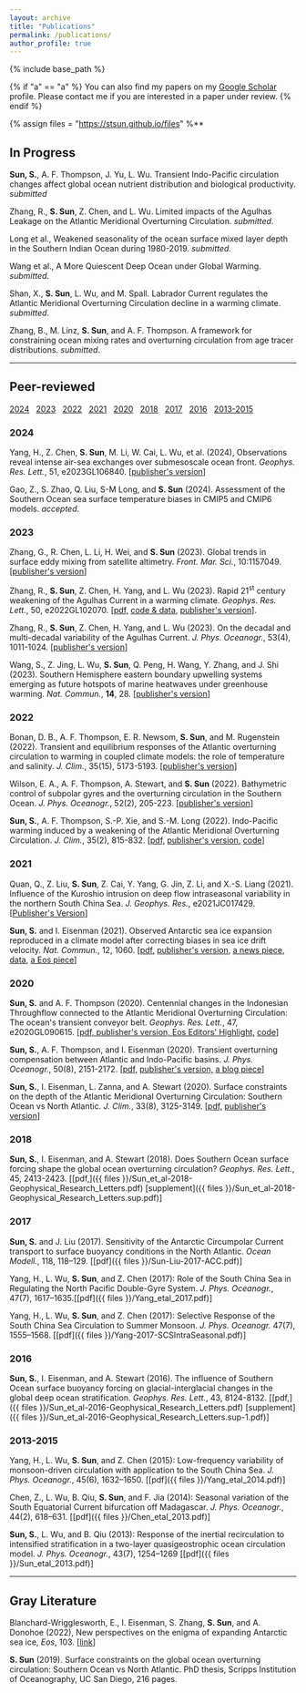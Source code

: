 ```yaml
---
layout: archive
title: "Publications"
permalink: /publications/
author_profile: true
---
```


{% include base_path %}

{% if "a" == "a" %}
  You can also find my papers on my [Google Scholar](https://scholar.google.com/citations?user=IJMEC2EAAAAJ&hl=en) profile. Please contact me if you are interested in a paper under review. 
{% endif %}

{% assign files = "https://stsun.github.io/files" %**

## In Progress

**Sun, S.**, A. F. Thompson, J. Yu, L. Wu. Transient Indo-Pacific circulation changes affect global ocean nutrient distribution and biological productivity. *submitted*

Zhang, R., **S. Sun**, Z. Chen, and L. Wu. Limited impacts of the Agulhas Leakage on the Atlantic Meridional Overturning Circulation. *submitted*.

Long et al., Weakened seasonality of the ocean surface mixed layer depth in the Southern Indian Ocean during 1980-2019. *submitted*.

Wang et al., A More Quiescent Deep Ocean under Global Warming. *submitted*.

Shan, X., **S. Sun**, L. Wu, and M. Spall. Labrador Current regulates the Atlantic Meridional Overturning Circulation decline in a warming climate. *submitted*.

Zhang, B., M. Linz, **S. Sun**, and A. F. Thompson. A framework for constraining ocean mixing rates and overturning circulation from age tracer distributions. *submitted*.

<!--
Names with a "#" represent students advised by me. 

Yang, H., **S. Sun**, Z. Chen, K. Ma, X. Ma, Z. Jing, B. Gan, and L. Wu. In-situ observations reveal deep imprints of oceanic submesoscale fronts on mid-latitude atmosphere. *submitted.*

Zhang, R.<sup>#</sup>, **S. Sun**, Z. Chen, H. Yang, and L. Wu. On the decadal and multi-decadal variability of the Agulhas Current. *J. Phys. Oceanogr.*, *accepted*.
-->

***
## Peer-reviewed
[2024](#2024) &nbsp; [2023](#2023) &nbsp; [2022](#2022) &nbsp; [2021](#2021) &nbsp; [2020](#2020) &nbsp; [2018](#2018) &nbsp; [2017](#2017) &nbsp; [2016](#2016) &nbsp; [2013-2015](#2013-2015)

### 2024

Yang, H., Z. Chen, **S. Sun**, M. Li, W. Cai, L. Wu, et al. (2024), Observations reveal intense air-sea exchanges over submesoscale ocean front. *Geophys. Res. Lett.*, 51, e2023GL106840. [[publisher's version](https://doi.org/10.1029/2023GL106840)]

Gao, Z., S. Zhao, Q. Liu, S-M Long, and **S. Sun** (2024). Assessment of the Southern Ocean sea surface temperature biases in CMIP5 and CMIP6 models. *accepted*.

### 2023

Zhang, G., R. Chen, L. Li, H. Wei, and **S. Sun** (2023). Global trends in surface eddy mixing from satellite altimetry. *Front. Mar. Sci.*, 10:1157049. [[publisher's version](https://doi.org/10.3389/fmars.2023.1157049)]

Zhang, R., **S. Sun**, Z. Chen, H. Yang, and L. Wu (2023). Rapid 21<sup>st</sup> century weakening of the Agulhas Current in a warming climate. *Geophys. Res. Lett.*, 50, e2022GL102070. [[pdf,]({{files}}/Zhang-etal-2023-GRL-AgulhasCurrent.pdf) [code & data](https://doi.org/10.6084/m9.figshare.21802770), [publisher's version]( https://doi.org/10.1029/2022GL102070)]. 

Zhang, R., **S. Sun**, Z. Chen, H. Yang, and L. Wu (2023). On the decadal and multi-decadal variability of the Agulhas Current. *J. Phys. Oceanogr.*, 53(4), 1011-1024. [[publisher's version](https://doi.org/10.1175/JPO-D-22-0123.1)]

Wang, S., Z. Jing, L. Wu, **S. Sun**, Q. Peng, H. Wang, Y. Zhang, and J. Shi (2023). Southern Hemisphere eastern boundary upwelling systems emerging as future hotspots of marine heatwaves under greenhouse warming. *Nat. Commun.*, **14**, 28. [[publisher's version](http://dx.doi.org/10.1038/s41467-022-35666-8)]

### 2022

Bonan, D. B., A. F. Thompson, E. R. Newsom, **S. Sun**, and M. Rugenstein (2022). Transient and equilibrium responses of the Atlantic overturning circulation to warming in coupled climate models: the role of temperature and salinity. *J. Clim.*, 35(15), 5173-5193. [[publisher's version](https://doi.org/10.1175/JCLI-D-21-0912.1)]

Wilson, E. A., A. F. Thompson, A. Stewart, and **S. Sun** (2022). Bathymetric control of subpolar gyres and the overturning circulation in the Southern Ocean. *J. Phys. Oceanogr.*, 52(2), 205-223. [[publisher's version](https://doi.org/10.1175/JPO-D-21-0136.1)]

**Sun, S.**, A. F. Thompson, S.-P. Xie, and S.-M. Long (2022). Indo-Pacific warming induced by a weakening of the Atlantic Meridional Overturning Circulation. *J. Clim.*, 35(2), 815-832. [[pdf,]({{files}}/Sun-Thompson-Xie-Long-2022-JClim.pdf) [publisher's version,](https://doi.org/10.1175/JCLI-D-21-0346.1) [code](https://doi.org/10.6084/m9.figshare.16308111)]

### 2021

Quan, Q., Z. Liu, **S. Sun**, Z. Cai, Y. Yang, G. Jin, Z. Li, and X.-S. Liang (2021). Influence of the Kuroshio intrusion on deep flow intraseasonal variability in the northern South China Sea.  *J. Geophys. Res.*, e2021JC017429. [[Publisher's Version](https://doi.org/10.1029/2021JC017429)]

**Sun, S.** and I. Eisenman (2021). Observed Antarctic sea ice expansion reproduced in a climate model after correcting biases in sea ice drift velocity. *Nat. Commun.*, 12, 1060. [[pdf,]({{files}}/Sun-Eisenman-2021-NCOMMS.pdf)  [publisher's version,](https://doi.org/10.1038/s41467-021-21412-z)  [a news piece,](https://scripps.ucsd.edu/news/simulation-vs-reality-researchers-modify-climate-model-explain-expanding-antarctic-sea-ice) [data,](https://doi.org/10.6084/m9.figshare.12857672.v3) [a Eos piece](https://doi.org/10.1029/2022EO220076)]

### 2020

**Sun, S.** and A. F. Thompson (2020). Centennial changes in the Indonesian Throughflow connected to the Atlantic Meridional Overturning Circulation: The ocean's transient conveyor belt. *Geophys. Res. Lett.*, 47,  e2020GL090615. [[pdf, ]({{files}}/Sun-Thompson-2020-GRL-ITF.pdf) [publisher's version, ](https://doi.org/10.1029/2020GL090615) [Eos Editors' Highlight,](https://eos.org/editor-highlights/what-causes-centennial-changes-in-the-indonesian-throughflow) [code](https://doi.org/10.6084/m9.figshare.12903086)]

**Sun, S.**, A. F. Thompson, and I. Eisenman (2020). Transient overturning compensation between Atlantic and Indo-Pacific basins. *J. Phys. Oceanogr.*, 50(8), 2151-2172.  [[pdf,]({{files}}/Sun-Thompson-Eisenman-2020-JPO.pdf)  [publisher's version,](https://doi.org/10.1175/JPO-D-20-0060.1)  [a blog piece](https://ocean2climate.org/2020/06/25/compensating-change-in-the-indo-pacific-moc-in-response-to-the-atlantic-moc-slowdown/)] 

**Sun, S.**, I. Eisenman, L. Zanna, and A. Stewart (2020). Surface constraints on the depth of the Atlantic Meridional Overturning Circulation: Southern Ocean vs North Atlantic. *J. Clim.*, 33(8), 3125-3149. [[pdf,]({{files}}/Sun-Eisenman-Zanna-Stewart-inpress-2020.pdf)  [publisher's version](https://doi.org/10.1175/JCLI-D-19-0546.1)]

### 2018

**Sun, S.**, I. Eisenman, and A. Stewart (2018). Does Southern Ocean surface forcing shape the global ocean overturning circulation? *Geophys. Res. Lett.*, 45, 2413-2423. [[pdf,]({{ files }}/Sun_et_al-2018-Geophysical_Research_Letters.pdf)  [supplement]({{ files }}/Sun_et_al-2018-Geophysical_Research_Letters.sup.pdf)]

### 2017

**Sun, S.** and J. Liu (2017). Sensitivity of the Antarctic Circumpolar Current transport to surface buoyancy conditions in the North Atlantic. *Ocean Modell.*, 118, 118–129. [[pdf]({{ files }}/Sun-Liu-2017-ACC.pdf)]

Yang, H., L. Wu, **S. Sun**, and Z. Chen (2017): Role of the South China Sea in Regulating the North Pacific Double-Gyre System. *J. Phys. Oceanogr.*, 47(7), 1617–1635.[[pdf]({{ files }}/Yang_etal_2017.pdf)]

Yang, H., L. Wu, **S. Sun**, and Z. Chen (2017): Selective Response of the South China Sea Circulation to Summer Monsoon. *J. Phys. Oceanogr.* 47(7), 1555–1568. [[pdf]({{ files }}/Yang-2017-SCSIntraSeasonal.pdf)]

### 2016

**Sun, S.**, I. Eisenman, and A. Stewart (2016). The influence of Southern Ocean surface buoyancy forcing on glacial-interglacial changes in the global deep ocean stratification. *Geophys. Res. Lett.*, 43, 8124-8132. [[pdf,]({{ files }}/Sun_et_al-2016-Geophysical_Research_Letters.pdf)  [supplement]({{ files }}/Sun_et_al-2016-Geophysical_Research_Letters.sup-1.pdf)]

### 2013-2015

Yang, H., L. Wu, **S. Sun**, and Z. Chen (2015): Low-frequency variability of monsoon-driven circulation with application to the South China Sea. *J. Phys. Oceanogr.*, 45(6), 1632–1650. [[pdf]({{ files }}/Yang_etal_2014.pdf)]

Chen, Z., L. Wu, B. Qiu, **S. Sun**, and F. Jia (2014): Seasonal variation of the South Equatorial Current bifurcation off Madagascar. *J. Phys. Oceanogr.*, 44(2), 618–631. [[pdf]({{ files }}/Chen_etal_2013.pdf)]

**Sun, S.**, L. Wu, and B. Qiu (2013): Response of the inertial recirculation to intensified stratification in a two-layer quasigeostrophic ocean circulation model. *J. Phys. Oceanogr.*, 43(7), 1254–1269 [[pdf]({{ files }}/Sun_etal_2013.pdf)]


***

## Gray Literature

Blanchard-Wrigglesworth, E., I. Eisenman, S. Zhang, **S. Sun**, and A. Donohoe (2022), New perspectives on the enigma of expanding Antarctic sea ice, *Eos*, 103. [[link](https://doi.org/10.1029/2022EO220076)]

**S. Sun** (2019). Surface constraints on the global ocean overturning circulation: Southern Ocean vs North Atlantic. PhD thesis, Scripps Institution of Oceanography, UC San Diego, 216 pages.




<!---
## In-prep or submitted


-->
